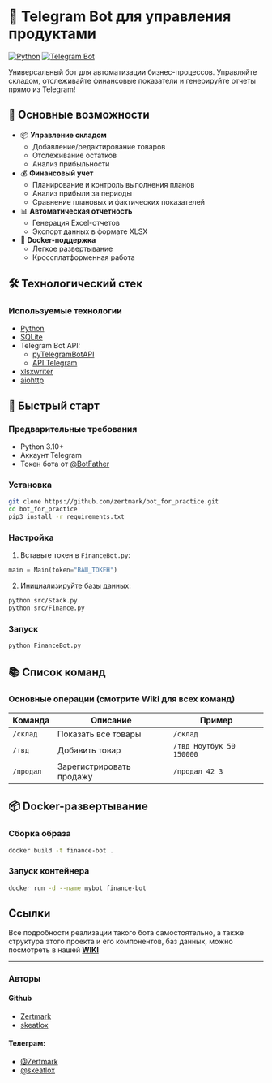 # 🤖 Telegram Bot для управления продуктами

[![Python](https://img.shields.io/badge/Python-3.13%2B-blue)](https://python.org)
[![Telegram Bot](https://img.shields.io/badge/Telegram%20Bot-API%2020.0-green)](https://core.telegram.org/bots/api) 

Универсальный бот для автоматизации бизнес-процессов. Управляйте складом, отслеживайте финансовые показатели и генерируйте отчеты прямо из Telegram!

## 🌟 Основные возможности

- 📦 **Управление складом**
  - Добавление/редактирование товаров
  - Отслеживание остатков
  - Анализ прибыльности
- 💰 **Финансовый учет**
  - Планирование и контроль выполнения планов
  - Анализ прибыли за периоды
  - Сравнение плановых и фактических показателей
- 📊 **Автоматическая отчетность**
  - Генерация Excel-отчетов
  - Экспорт данных в формате XLSX
- 🐳 **Docker-поддержка**
  - Легкое развертывание
  - Кроссплатформенная работа

## 🛠 Технологический стек
### Используемые технологии
- [Python](https://www.python.org/) 
- [SQLite](https://docs.python.org/3/library/sqlite3.html)
- Telegram Bot API:
    - [pyTelegramBotAPI](https://pypi.org/project/pyTelegramBotAPI/)
    - [API Telegram](https://core.telegram.org/) 
- [xlsxwriter](https://xlsxwriter.readthedocs.io/)
- [aiohttp](https://docs.aiohttp.org/en/stable/index.html)
## 🚀 Быстрый старт

### Предварительные требования
- Python 3.10+
- Аккаунт Telegram
- Токен бота от [@BotFather](https://t.me/BotFather)

### Установка
```bash
git clone https://github.com/zertmark/bot_for_practice.git
cd bot_for_practice
pip3 install -r requirements.txt
```

### Настройка
1. Вставьте токен в `FinanceBot.py`:
```python
main = Main(token="ВАШ_ТОКЕН")
```
2. Инициализируйте базы данных:
```bash
python src/Stack.py
python src/Finance.py
```

### Запуск
```bash
python FinanceBot.py
```

## 📚 Список команд

### Основные операции (смотрите Wiki для всех команд)
| Команда | Описание | Пример |
|---------|----------|--------|
| `/склад` | Показать все товары | `/склад` |
| `/твд` | Добавить товар | `/твд Ноутбук 50 150000` |
| `/продал` | Зарегистрировать продажу | `/продал 42 3` |



## 📦 Docker-развертывание

### Сборка образа
```bash
docker build -t finance-bot .
```

### Запуск контейнера
```bash
docker run -d --name mybot finance-bot
```

## Ссылки 
Все подробности реализации такого бота самостоятельно, а также структура этого проекта и его компонентов, баз данных, можно посмотреть в нашей [**WIKI**](https://github.com/zertmark/bot_for_practice/wiki)

---
### **Авторы**


#### **Github**
- [Zertmark](https://github.com/zertmark)
- [skeatlox](https://github.com/skeatlox)


#### **Телеграм**: 
- [@Zertmark](https://t.me/zertmark)
- [@skeatlox](https://t.me/skeatlox)

